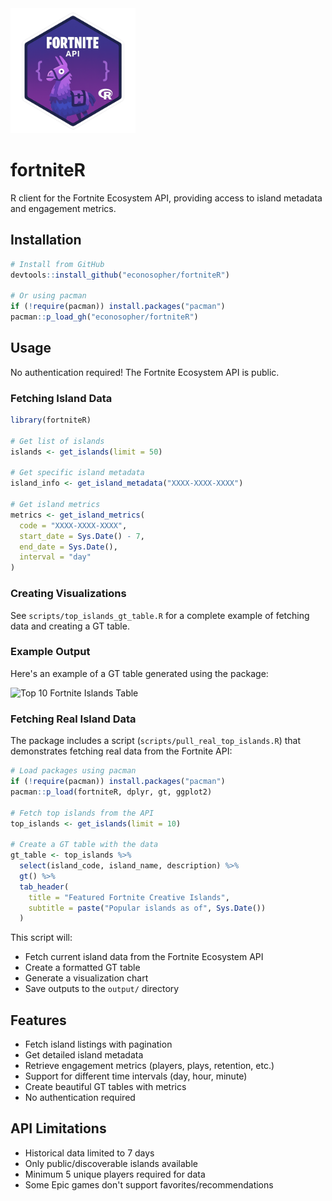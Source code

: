 <img src="package_logo.png" width="200" alt="fortniteR logo">

# fortniteR

R client for the Fortnite Ecosystem API, providing access to island metadata and engagement metrics.

## Installation

```r
# Install from GitHub
devtools::install_github("econosopher/fortniteR")

# Or using pacman
if (!require(pacman)) install.packages("pacman")
pacman::p_load_gh("econosopher/fortniteR")
```

## Usage

No authentication required! The Fortnite Ecosystem API is public.

### Fetching Island Data

```r
library(fortniteR)

# Get list of islands
islands <- get_islands(limit = 50)

# Get specific island metadata
island_info <- get_island_metadata("XXXX-XXXX-XXXX")

# Get island metrics
metrics <- get_island_metrics(
  code = "XXXX-XXXX-XXXX",
  start_date = Sys.Date() - 7,
  end_date = Sys.Date(),
  interval = "day"
)
```

### Creating Visualizations

See `scripts/top_islands_gt_table.R` for a complete example of fetching data and creating a GT table.

### Example Output

Here's an example of a GT table generated using the package:

![Top 10 Fortnite Islands Table](output/mock_top_10_islands.png)

### Fetching Real Island Data

The package includes a script (`scripts/pull_real_top_islands.R`) that demonstrates fetching real data from the Fortnite API:

```r
# Load packages using pacman
if (!require(pacman)) install.packages("pacman")
pacman::p_load(fortniteR, dplyr, gt, ggplot2)

# Fetch top islands from the API
top_islands <- get_islands(limit = 10)

# Create a GT table with the data
gt_table <- top_islands %>%
  select(island_code, island_name, description) %>%
  gt() %>%
  tab_header(
    title = "Featured Fortnite Creative Islands",
    subtitle = paste("Popular islands as of", Sys.Date())
  )
```

This script will:
- Fetch current island data from the Fortnite Ecosystem API
- Create a formatted GT table
- Generate a visualization chart
- Save outputs to the `output/` directory

## Features

- Fetch island listings with pagination
- Get detailed island metadata
- Retrieve engagement metrics (players, plays, retention, etc.)
- Support for different time intervals (day, hour, minute)
- Create beautiful GT tables with metrics
- No authentication required

## API Limitations

- Historical data limited to 7 days
- Only public/discoverable islands available
- Minimum 5 unique players required for data
- Some Epic games don't support favorites/recommendations